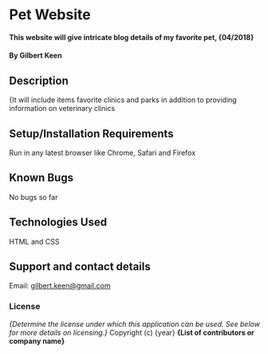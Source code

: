 
# Pet Website
#### This website will give intricate blog details of my favorite pet, {04/2018}
#### By Gilbert Keen
## Description
{It will include items favorite clinics and parks in addition to providing information on veterinary clinics
## Setup/Installation Requirements
Run in any latest browser like Chrome, Safari and Firefox
## Known Bugs
No bugs so far
## Technologies Used
HTML and CSS
## Support and contact details
Email: gilbert.keen@gmail.com
### License
*{Determine the license under which this application can be used.  See below for more details on licensing.}*
Copyright (c) {year} **{List of contributors or company name}**
